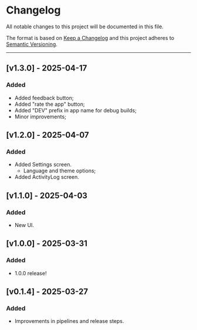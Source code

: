# Changelog

All notable changes to this project will be documented in this file.

The format is based on [Keep a Changelog](https://keepachangelog.com/en/1.0.0/) and this project adheres to [Semantic Versioning](https://semver.org/).

---

## [v1.3.0] - 2025-04-17

### Added
- Added feedback button;
- Added "rate the app" button;
- Added "DEV" prefix in app name for debug builds;
- Minor improvements;

## [v1.2.0] - 2025-04-07

### Added
- Added Settings screen.
  - Language and theme options;
- Added ActivityLog screen.

## [v1.1.0] - 2025-04-03

### Added
- New UI. 

## [v1.0.0] - 2025-03-31

### Added
- 1.0.0 release!

## [v0.1.4] - 2025-03-27

### Added
- Improvements in pipelines and release steps. 
